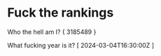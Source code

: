 # Fuck the rankings

Who the hell am I?
{ 3185489 }

What fucking year is it?
[ 2024-03-04T16:30:00Z ]
